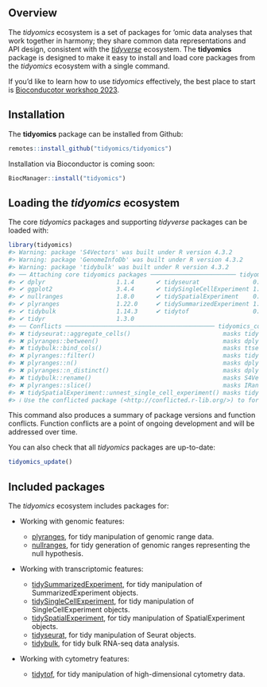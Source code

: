 
<!-- README.md is generated from README.Rmd. Please edit that file -->

## Overview

The *tidyomics* ecosystem is a set of packages for ’omic data analyses
that work together in harmony; they share common data representations
and API design, consistent with the
[*tidyverse*](https://www.tidyverse.org/) ecosystem. The **tidyomics**
package is designed to make it easy to install and load core packages
from the *tidyomics* ecosystem with a single command.

If you’d like to learn how to use *tidyomics* effectively, the best
place to start is [Bioconducotor workshop
2023](https://tidyomics.github.io/tidyomicsWorkshopBioc2023/).

## Installation

The **tidyomics** package can be installed from Github:

``` r
remotes::install_github("tidyomics/tidyomics")
```

Installation via Bioconductor is coming soon:

``` r
BiocManager::install("tidyomics")
```

## Loading the *tidyomics* ecosystem

The core *tidyomics* packages and supporting *tidyverse* packages can be
loaded with:

``` r
library(tidyomics)
#> Warning: package 'S4Vectors' was built under R version 4.3.2
#> Warning: package 'GenomeInfoDb' was built under R version 4.3.2
#> Warning: package 'tidybulk' was built under R version 4.3.2
#> ── Attaching core tidyomics packages ──────────────────────── tidyomics 0.1.2 ──
#> ✔ dplyr                    1.1.4      ✔ tidyseurat               0.7.9 
#> ✔ ggplot2                  3.4.4      ✔ tidySingleCellExperiment 1.13.3
#> ✔ nullranges               1.8.0      ✔ tidySpatialExperiment    0.99.8
#> ✔ plyranges                1.22.0     ✔ tidySummarizedExperiment 1.11.8
#> ✔ tidybulk                 1.14.3     ✔ tidytof                  0.0.0 
#> ✔ tidyr                    1.3.0      
#> ── Conflicts ────────────────────────────────────────── tidyomics_conflicts() ──
#> ✖ tidyseurat::aggregate_cells()                          masks tidySpatialExperiment::aggregate_cells(), tidySingleCellExperiment::aggregate_cells(), ttservice::aggregate_cells()
#> ✖ plyranges::between()                                   masks dplyr::between()
#> ✖ tidybulk::bind_cols()                                  masks ttservice::bind_cols(), dplyr::bind_cols()
#> ✖ plyranges::filter()                                    masks tidybulk::filter(), dplyr::filter(), stats::filter()
#> ✖ plyranges::n()                                         masks dplyr::n()
#> ✖ plyranges::n_distinct()                                masks dplyr::n_distinct()
#> ✖ tidybulk::rename()                                     masks S4Vectors::rename(), dplyr::rename()
#> ✖ plyranges::slice()                                     masks IRanges::slice(), dplyr::slice()
#> ✖ tidySpatialExperiment::unnest_single_cell_experiment() masks tidySingleCellExperiment::unnest_single_cell_experiment()
#> ℹ Use the conflicted package (<http://conflicted.r-lib.org/>) to force all conflicts to become errors
```

This command also produces a summary of package versions and function
conflicts. Function conflicts are a point of ongoing development and
will be addressed over time.

You can also check that all *tidyomics* packages are up-to-date:

``` r
tidyomics_update()
```

## Included packages

The *tidyomics* ecosystem includes packages for:

- Working with genomic features:

  - [plyranges](https://github.com/sa-lee/plyranges), for tidy
    manipulation of genomic range data.
  - [nullranges](https://github.com/nullranges/nullranges), for tidy
    generation of genomic ranges representing the null hypothesis.

- Working with transcriptomic features:

  - [tidySummarizedExperiment](https://github.com/stemangiola/tidySummarizedExperiment),
    for tidy manipulation of SummarizedExperiment objects.
  - [tidySingleCellExperiment](https://github.com/stemangiola/tidySingleCellExperiment),
    for tidy manipulation of SingleCellExperiment objects.
  - [tidySpatialExperiment](https://github.com/william-hutchison/tidySpatialExperiment),
    for tidy manipulation of SpatialExperiment objects.
  - [tidyseurat](https://github.com/stemangiola/tidyseurat), for tidy
    manipulation of Seurat objects.
  - [tidybulk](https://github.com/stemangiola/tidybulk), for tidy bulk
    RNA-seq data analysis.

- Working with cytometry features:

  - [tidytof](https://github.com/keyes-timothy/tidytof), for tidy
    manipulation of high-dimensional cytometry data.
